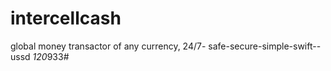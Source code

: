 # intercellcash
global money transactor of any currency, 24/7- safe-secure-simple-swift--
ussd  *120*933#
